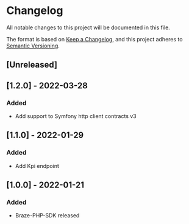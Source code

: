 # Changelog
All notable changes to this project will be documented in this file.

The format is based on [Keep a Changelog](https://keepachangelog.com/en/1.0.0/),
and this project adheres to [Semantic Versioning](https://semver.org/spec/v2.0.0.html).


## [Unreleased]

## [1.2.0] - 2022-03-28
### Added
- Add support to Symfony http client contracts v3

## [1.1.0] - 2022-01-29
### Added
- Add Kpi endpoint

## [1.0.0] - 2022-01-21
### Added
- Braze-PHP-SDK released